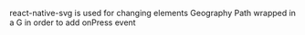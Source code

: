 react-native-svg is used for changing elements
Geography Path wrapped in a G in order to add onPress event